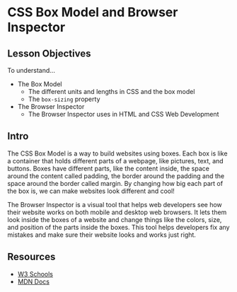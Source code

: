 # CSS Box Model and Browser Inspector

## Lesson Objectives

To understand...

- The Box Model
  - The different units and lengths in CSS and the box model
  - The `box-sizing` property
- The Browser Inspector
  - The Browser Inspector uses in HTML and CSS Web Development

## Intro

The CSS Box Model is a way to build websites using boxes. Each box is like a container that holds different parts of a webpage, like pictures, text, and buttons. Boxes have different parts, like the content inside, the space around the content called padding, the border around the padding and the space around the border called margin. By changing how big each part of the box is, we can make websites look different and cool!

The Browser Inspector is a visual tool that helps web developers see how their website works on both mobile and desktop web browsers. It lets them look inside the boxes of a website and change things like the colors, size, and position of the parts inside the boxes. This tool helps developers fix any mistakes and make sure their website looks and works just right.

## Resources

- [W3 Schools](https://www.w3schools.com/html/)
- [MDN Docs](https://developer.mozilla.org/en-US/docs/Web/HTML)
